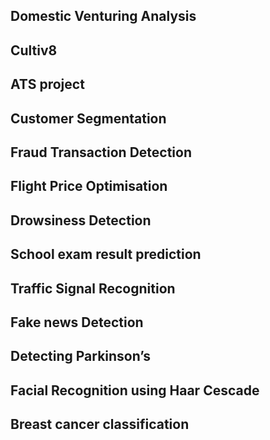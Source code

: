 ## Domestic Venturing Analysis
## Cultiv8 
## ATS project
## Customer Segmentation 
## Fraud Transaction Detection 
## Flight Price Optimisation 
## Drowsiness Detection 
## School exam result prediction 
## Traffic Signal Recognition 
## Fake news Detection 
## Detecting Parkinson’s 
## Facial Recognition using Haar Cescade
## Breast cancer classification
